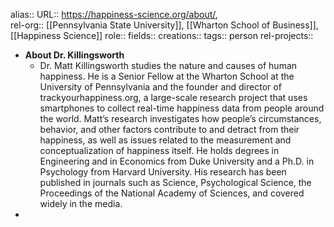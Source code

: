 alias::
URL:: https://happiness-science.org/about/,  
rel-org:: [[Pennsylvania State University]], [[Wharton School of Business]], [[Happiness Science]] 
role::
fields::
creations:: 
tags:: person
rel-projects::

- **About Dr. Killingsworth**
	- Dr. Matt Killingsworth studies the nature and causes of human happiness. He is a Senior Fellow at the Wharton School at the University of Pennsylvania and the founder and director of trackyourhappiness.org, a large-scale research project that uses smartphones to collect real-time happiness data from people around the world. Matt’s research investigates how people’s circumstances, behavior, and other factors contribute to and detract from their happiness, as well as issues related to the measurement and conceptualization of happiness itself. He holds degrees in Engineering and in Economics from Duke University and a Ph.D. in Psychology from Harvard University. His research has been published in journals such as Science, Psychological Science, the Proceedings of the National Academy of Sciences, and covered widely in the media.
-